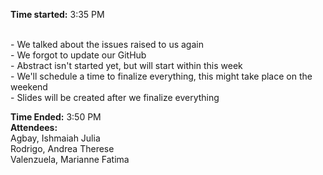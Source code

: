 **Time started:** 3:35 PM

<br/>- We talked about the issues raised to us again
<br/>- We forgot to update our GitHub
<br/>- Abstract isn't started yet, but will start within this week
<br/>- We'll schedule a time to finalize everything, this might take place on the weekend
<br/>- Slides will be created after we finalize everything


**Time Ended:** 3:50 PM
<br/>**Attendees:** 
<br/>Agbay, Ishmaiah Julia
<br/>Rodrigo, Andrea Therese
<br/>Valenzuela, Marianne Fatima


